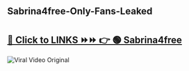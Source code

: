 
 ## Sabrina4free-Only-Fans-Leaked

# <h2><a href="https://clipsfans.com/Sabrina4free&ref=git">🔗 Click to LINKS ⏩⏩ 👉 🟢 Sabrina4free </a></h2>

<a href="https://clipsfans.com/Sabrina4free&ref=git" rel="nofollow" data-target="animated-image.originalLink"><img src="https://i.ibb.co.com/xMMVF88/686577567.gif" alt="Viral Video Original" style="max-width: 100%; display: inline-block;" data-target="animated-image.originalImage"></a>
